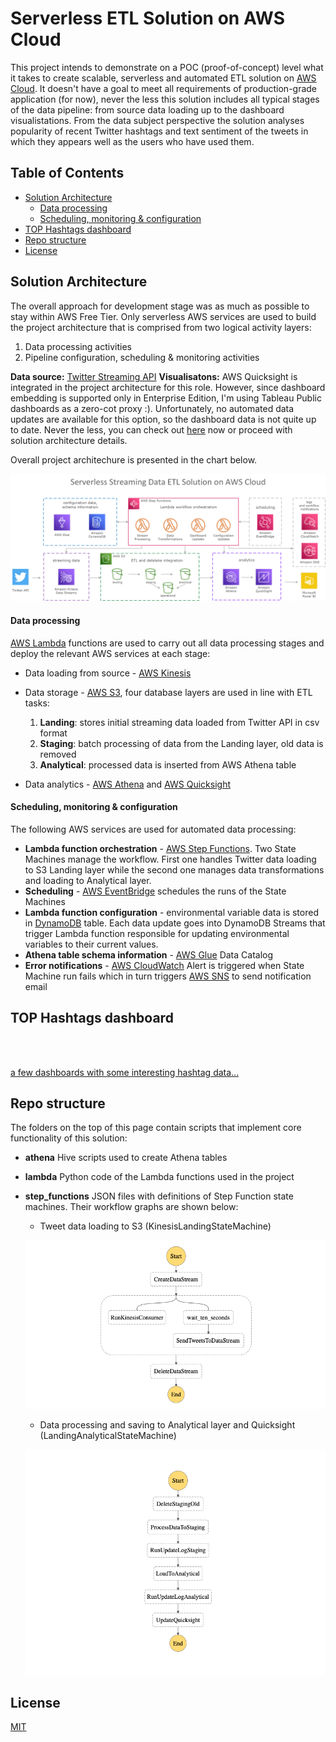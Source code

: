 # Serverless ETL Solution on AWS Cloud

This project intends to demonstrate on a POC (proof-of-concept) level what it takes to create scalable, serverless and automated ETL solution on [AWS Cloud](https://aws.amazon.com).
It doesn't have a goal to meet all requirements of production-grade application (for now), never the less this solution includes all typical stages of the data pipeline: from source data loading up to the dashboard visualistations.
From the data subject perspective the solution analyses popularity of recent Twitter hashtags and text sentiment of the tweets in which they appears well as the users who have used them.   
## Table of Contents
  * [Solution Architecture](#solution-architecture)
      - [Data processing](#data-processing)
      - [Scheduling, monitoring & configuration](#scheduling--monitoring---configuration)
  * [TOP Hashtags dashboard](#top-hashtags-dashboard)
  * [Repo structure](#repo-structure)
  * [License](#license)




## Solution Architecture
The overall approach for development stage was as much as possible to stay within AWS Free Tier. 
Only serverless AWS services are used to build the project architecture that is comprised from two logical activity layers: 
  1. Data processing activities
  2. Pipeline configuration, scheduling & monitoring activities
  
**Data source:** [Twitter Streaming API](https://developer.twitter.com/en/docs/tutorials/consuming-streaming-data)
**Visualisatons:** AWS Quicksight is integrated in the project architecture for this role. However, since dashboard embedding is supported only in Enterprise Edition, I'm using Tableau Public dashboards as a zero-cot proxy :).  Unfortunately, no automated data updates are available for this option, so the dashboard data is not quite up to date. Never the less, you can check out [here](https://public.tableau.com/profile/sergejs1574#!/vizhome/hashtag_data/top_sentiment) now or proceed with solution architecture details.


Overall project architechure is presented in the chart below.

![serverless-etl-architecture](https://github.com/serge2020/serverless_etl/blob/master/twitter-etl_architecture.png)

#### Data processing

[AWS Lambda](https://aws.amazon.com/lambda/) functions are used to carry out all data processing stages and deploy the relevant AWS services at each stage:
* Data loading from source - [AWS Kinesis](https://aws.amazon.com/kinesis/)
* Data storage - [AWS S3](https://aws.amazon.com/s3/), four database layers are used in line with ETL tasks:
  1. **Landing**: stores initial streaming data loaded from Twitter API in csv format
  2. **Staging**: batch processing of data from the Landing layer, old data is removed
  3. **Analytical**: processed data is inserted from AWS Athena table  
    
* Data analytics - [AWS Athena](https://aws.amazon.com/athena/) and [AWS Quicksight](https://aws.amazon.com/quicksight/)

#### Scheduling, monitoring & configuration
The following AWS services are used for automated data processing:
* **Lambda function orchestration** - [AWS Step Functions](https://aws.amazon.com/step-functions/). Two State Machines manage the workflow. First one handles Twitter data loading to S3 Landing layer while the second one manages data transformations and loading to Analytical layer.
* **Scheduling** - [AWS EventBridge](https://aws.amazon.com/eventbridge/) schedules the runs of the State Machines
* **Lambda function configuration** - environmental variable data is stored in [DynamoDB](https://aws.amazon.com/dynamodb/) table. Each data update goes into DynamoDB Streams that trigger Lambda function responsible for updating environmental variables to their current values.
* **Athena table schema information** - [AWS Glue](https://aws.amazon.com/glue/) Data Catalog
* **Error notifications** - [AWS CloudWatch](https://aws.amazon.com/cloudwatch/) Alert is triggered when State Machine run fails which in turn triggers [AWS SNS](https://aws.amazon.com/sns/) to send notification email


## TOP Hashtags dashboard
<br/><br/>

[a few dashboards with some interesting hashtag data...](https://public.tableau.com/profile/sergejs1574#!/vizhome/hashtag_data/top_sentiment)

## Repo structure

The folders on the top of this page contain scripts that implement core functionality of this solution:
* **athena** Hive scripts used to create Athena tables
* **lambda** Python code of the Lambda functions used in the project
* **step_functions** JSON files with definitions of Step Function state machines. Their workflow graphs are shown below:
  * Tweet data loading to S3 (KinesisLandingStateMachine)
  
  ![KinesisLandingStateMachine](https://github.com/serge2020/serverless_etl/blob/master/twitter-etl_sf-graph.png)
  * Data processing and saving to Analytical layer and Quicksight (LandingAnalyticalStateMachine)
  
  ![LandingAnalyticalStateMachine](https://github.com/serge2020/serverless_etl/blob/master/hashtags-proc_sf-graph.png)

## License
[MIT](https://choosealicense.com/licenses/mit/)
